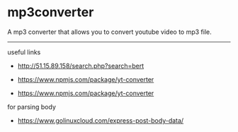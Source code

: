 # mp3converter


A mp3 converter that allows you to convert youtube video to mp3 file.


---

useful links

- http://51.15.89.158/search.php?search=bert

- https://www.npmjs.com/package/yt-converter
- https://www.npmjs.com/package/yt-converter

for parsing body 

- https://www.golinuxcloud.com/express-post-body-data/